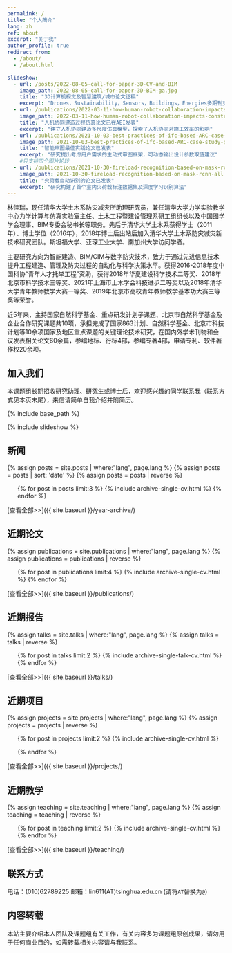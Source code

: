 ```yaml
---
permalink: /
title: "个人简介"
lang: zh
ref: about
excerpt: "关于我"
author_profile: true
redirect_from: 
  - /about/
  - /about.html

slideshow:
  - url: /posts/2022-08-05-call-for-paper-3D-CV-and-BIM
    image_path: 2022-08-05-call-for-paper-3D-BIM-ga.jpg
    title: "3D计算机视觉及智慧建筑/城市论文征稿"
    excerpt: "Drones，Sustainability，Sensors，Buildings，Energies多期刊支持，2023/4/30截止"
  - url: /publications/2022-03-11-how-human-robot-collaboration-impacts-construction-productivity
    image_path: 2022-03-11-how-human-robot-collaboration-impacts-construction-productivity-ga.jpg
    title: "人机协同建造过程仿真论文已在AEI发表"
    excerpt: "建立人机协同建造多尺度仿真模型，探索了人机协同对施工效率的影响"
  - url: /publications/2021-10-03-best-practices-of-ifc-based-ARC-case-study
    image_path: 2021-10-03-best-practices-of-ifc-based-ARC-case-study-ga.jpg
    title: "智能审图最佳实践论文已发表"
    excerpt: "研究提出考虑用户需求的主动式审图框架，可动态输出设计参数取值建议"
    #只支持四个图片轮转
  - url: /publications/2021-10-30-fireload-recognition-based-on-mask-rcnn
    image_path: 2021-10-30-fireload-recognition-based-on-mask-rcnn-all.jpg
    title: "火荷载自动识别的论文已发表"
    excerpt: "研究构建了首个室内火荷载标注数据集及深度学习识别算法"
---
```


林佳瑞，现任清华大学土木系防灾减灾所助理研究员，兼任清华大学力学实验教学中心力学计算与仿真实验室主任、土木工程暨建设管理系研工组组长以及中国图学学会理事、BIM专委会秘书长等职务。先后于清华大学土木系获得学士（2011年）、博士学位（2016年），2018年博士后出站后加入清华大学土木系防灾减灾新技术研究团队。斯坦福大学、亚琛工业大学、南加州大学访问学者。

主要研究方向为智能建造、BIM/CIM与数字防灾技术，致力于通过先进信息技术提升工程建造、管理及防灾过程的自动化与科学决策水平。获得2016-2018年度中国科协“青年人才托举工程”资助，获得2018年华夏建设科学技术二等奖、2018年北京市科学技术三等奖、2021年上海市土木学会科技进步二等奖以及2018年清华大学青年教师教学大赛一等奖、2019年北京市高校青年教师教学基本功大赛三等奖等荣誉。

近5年来，主持国家自然科学基金、重点研发计划子课题、北京市自然科学基金及企业合作研究课题共10项，承担完成了国家863计划、自然科学基金、北京市科技计划等10余项国家及地区重点课题的关键理论技术研究，在国内外学术刊物和会议发表相关论文60余篇，参编地标、行标4部，参编专著4部，申请专利、软件著作权20余项。

## 加入我们
本课题组长期招收研究助理、研究生或博士后，欢迎感兴趣的同学联系我（联系方式见本页末尾），来信请简单自我介绍并附简历。

{% include base_path %}

{% include slideshow %}

## 新闻
{% assign posts = site.posts | where:"lang", page.lang %}
{% assign posts = posts | sort: 'date' %}
{% assign posts = posts | reverse %}
<ul>{% for post in posts limit:3 %}
  {% include archive-single-cv.html %}
{% endfor %}</ul>

[查看全部>>]({{ site.baseurl }}/year-archive/)
## 近期论文
{% assign publications = site.publications | where:"lang", page.lang %}
{% assign publications = publications | reverse %}
<ul>{% for post in publications limit:4 %}
  {% include archive-single-cv.html %}
{% endfor %}</ul>

[查看全部>>]({{ site.baseurl }}/publications/)
## 近期报告
{% assign talks = site.talks | where:"lang", page.lang %}
{% assign talks = talks | reverse %}
<ul>{% for post in talks limit:2 %}
  {% include archive-single-talk-cv.html %}
{% endfor %}</ul>

[查看全部>>]({{ site.baseurl }}/talks/)
## 近期项目
{% assign projects = site.projects | where:"lang", page.lang %}
{% assign projects = projects | reverse %}
<ul>{% for post in projects limit:2 %}
  {% include archive-single-cv.html %}

{% endfor %}</ul>

[查看全部>>]({{ site.baseurl }}/projects/)
## 近期教学
{% assign teaching = site.teaching | where:"lang", page.lang %}
{% assign teaching = teaching | reverse %}
<ul>{% for post in teaching limit:2 %}
  {% include archive-single-cv.html %}
{% endfor %}</ul>

[查看全部>>]({{ site.baseurl }}/teaching/)
## 联系方式
电话：(010)62789225
邮箱：lin611(AT)tsinghua.edu.cn (请将`AT`替换为`@`)

## 内容转载
本站主要介绍本人团队及课题组有关工作，有关内容多为课题组原创成果，请勿用于任何商业目的，如需转载相关内容请与我联系。